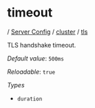 # timeout

/ [Server Config](/ref/config/index.md) / [cluster](/ref/config/cluster/index.md) / [tls](/ref/config/cluster/tls/index.md) 

TLS handshake timeout.

*Default value*: `500ms`

*Reloadable*: `true`

*Types*

- `duration`


